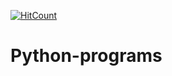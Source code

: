 [![HitCount](http://hits.dwyl.com/swapnanildutta/Python-programs.svg)](http://hits.dwyl.com/swapnanildutta/Python-programs)
# Python-programs
